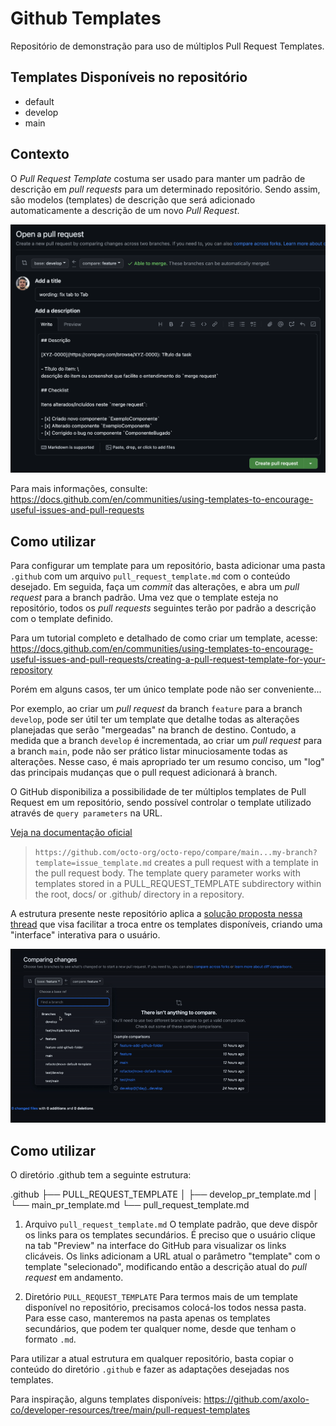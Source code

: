 # Github Templates

Repositório de demonstração para uso de múltiplos Pull Request Templates.

## Templates Disponíveis no repositório

- default
- develop
- main

## Contexto

O _Pull Request Template_ costuma ser usado para manter um padrão de descrição em _pull requests_ para um determinado repositório. Sendo assim, são modelos (templates) de descrição que será adicionado automaticamente a descrição de um novo _Pull Request_.

![Criando um Pull Request com template](./docs/assets/example.png?version%253D1706583599346)

Para mais informações, consulte: https://docs.github.com/en/communities/using-templates-to-encourage-useful-issues-and-pull-requests

## Como utilizar
Para configurar um template para um repositório, basta adicionar uma pasta `.github` com um arquivo `pull_request_template.md` com o conteúdo desejado. Em seguida, faça um _commit_ das alterações, e abra um _pull request_ para a branch padrão. Uma vez que o template esteja no repositório, todos os _pull requests_ seguintes terão por padrão a descrição com o template definido.

Para um tutorial completo e detalhado de como criar um template, acesse: https://docs.github.com/en/communities/using-templates-to-encourage-useful-issues-and-pull-requests/creating-a-pull-request-template-for-your-repository

Porém em alguns casos, ter um único template pode não ser conveniente...

Por exemplo, ao criar um _pull request_ da branch `feature` para a branch `develop`, pode ser útil ter um template que detalhe todas as alterações planejadas que serão "mergeadas" na branch de destino. Contudo, a medida que a branch `develop` é incrementada, ao criar um _pull request_ para a branch `main`, pode não ser prático listar minuciosamente todas as alterações. Nesse caso, é mais apropriado ter um resumo conciso, um "log" das principais mudanças que o pull request adicionará à branch.

O GitHub disponibiliza a possibilidade de ter múltiplos templates de Pull Request em um repositório, sendo possível controlar o template utilizado através de `query parameters` na URL.

[Veja na documentação oficial](https://docs.github.com/en/pull-requests/collaborating-with-pull-requests/proposing-changes-to-your-work-with-pull-requests/using-query-parameters-to-create-a-pull-request)

> `https://github.com/octo-org/octo-repo/compare/main...my-branch?template=issue_template.md` creates a pull request with a template in the pull request body. The template query parameter works with templates stored in a PULL_REQUEST_TEMPLATE subdirectory within the root, docs/ or .github/ directory in a repository.

A estrutura presente neste repositório aplica a [solução proposta nessa thread](https://stackoverflow.com/a/75030350) que visa facilitar a troca entre os templates disponíveis, criando uma "interface" interativa para o usuário.

![Demo](docs/assets/demo.gif)

## Como utilizar
O diretório .github tem a seguinte estrutura:

.github
├── PULL_REQUEST_TEMPLATE
│   ├── develop_pr_template.md
│   └── main_pr_template.md
└── pull_request_template.md 

1. Arquivo `pull_request_template.md`
  O template padrão, que deve dispôr os links para os templates secundários. É preciso que o usuário clique na tab "Preview" na interface do GitHub para visualizar os links clicáveis. Os links adicionam a URL atual o parâmetro "template" com o template "selecionado", modificando então a descrição atual do _pull request_ em andamento.

2. Diretório `PULL_REQUEST_TEMPLATE`
  Para termos mais de um template disponível no repositório, precisamos colocá-los todos nessa pasta. Para esse caso, manteremos na pasta apenas os templates secundários, que podem ter qualquer nome, desde que tenham o formato `.md`.

Para utilizar a atual estrutura em qualquer repositório, basta copiar o conteúdo do diretório `.github` e fazer as adaptações desejadas nos templates.

Para inspiração, alguns templates disponíveis: https://github.com/axolo-co/developer-resources/tree/main/pull-request-templates
